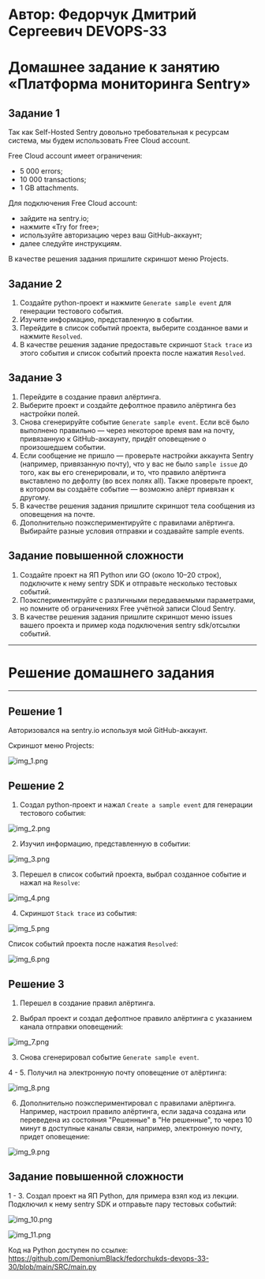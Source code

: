 # Автор: Федорчук Дмитрий Сергеевич DEVOPS-33

# Домашнее задание к занятию «Платформа мониторинга Sentry»

## Задание 1

Так как Self-Hosted Sentry довольно требовательная к ресурсам система, мы будем использовать Free Сloud account.

Free Cloud account имеет ограничения:

- 5 000 errors;
- 10 000 transactions;
- 1 GB attachments.

Для подключения Free Cloud account:

- зайдите на sentry.io;
- нажмите «Try for free»;
- используйте авторизацию через ваш GitHub-аккаунт;
- далее следуйте инструкциям.

В качестве решения задания пришлите скриншот меню Projects.

## Задание 2

1. Создайте python-проект и нажмите `Generate sample event` для генерации тестового события.
1. Изучите информацию, представленную в событии.
1. Перейдите в список событий проекта, выберите созданное вами и нажмите `Resolved`.
1. В качестве решения задание предоставьте скриншот `Stack trace` из этого события и список событий проекта после нажатия `Resolved`.

## Задание 3

1. Перейдите в создание правил алёртинга.
2. Выберите проект и создайте дефолтное правило алёртинга без настройки полей.
3. Снова сгенерируйте событие `Generate sample event`.
Если всё было выполнено правильно — через некоторое время вам на почту, привязанную к GitHub-аккаунту, придёт оповещение о произошедшем событии.
4. Если сообщение не пришло — проверьте настройки аккаунта Sentry (например, привязанную почту), что у вас не было 
`sample issue` до того, как вы его сгенерировали, и то, что правило алёртинга выставлено по дефолту (во всех полях all).
Также проверьте проект, в котором вы создаёте событие — возможно алёрт привязан к другому.
5. В качестве решения задания пришлите скриншот тела сообщения из оповещения на почте.
6. Дополнительно поэкспериментируйте с правилами алёртинга. Выбирайте разные условия отправки и создавайте sample events. 

## Задание повышенной сложности

1. Создайте проект на ЯП Python или GO (около 10–20 строк), подключите к нему sentry SDK и отправьте несколько тестовых событий.
2. Поэкспериментируйте с различными передаваемыми параметрами, но помните об ограничениях Free учётной записи Cloud Sentry.
3. В качестве решения задания пришлите скриншот меню issues вашего проекта и пример кода подключения sentry sdk/отсылки событий.

---

# Решение домашнего задания

---

## Решение 1

Авторизовался на sentry.io используя мой GitHub-аккаунт.

Скриншот меню Projects:

![img_1.png](IMG/img_1.png)

## Решение 2

1. Создал python-проект и нажал `Create a sample event` для генерации тестового события:

![img_2.png](IMG/img_2.png)

2. Изучил информацию, представленную в событии:

![img_3.png](IMG/img_3.png)

3. Перешел в список событий проекта, выбрал созданное событие и нажал на `Resolve`:

![img_4.png](IMG/img_4.png)

4. Скриншот `Stack trace` из события:

![img_5.png](IMG/img_5.png)
 
Cписок событий проекта после нажатия `Resolved`:

![img_6.png](IMG/img_6.png)

## Решение 3

1. Перешел в создание правил алёртинга.

2. Выбрал проект и создал дефолтное правило алёртинга с указанием канала отправки оповещений:

![img_7.png](IMG/img_7.png)

3. Снова сгенерировал событие `Generate sample event`.

4 - 5. Получил на электронную почту оповещение от алёртинга:

![img_8.png](IMG/img_8.png)

6. Дополнительно поэкспериментировал с правилами алёртинга. Например, настроил правило алёртинга, если задача создана или переведена из состояния "Решенные" в "Не решенные", то через 10 минут в доступные каналы связи, например, электронную почту, придет оповещение:

![img_9.png](IMG/img_9.png)

## Задание повышенной сложности

1 - 3. Создал проект на ЯП Python, для примера взял код из лекции. Подключил к нему sentry SDK и отправьте пару тестовых событий:

![img_10.png](IMG/img_10.png)

![img_11.png](IMG/img_11.png)

Код на Python доступен по ссылке: https://github.com/DemoniumBlack/fedorchukds-devops-33-30/blob/main/SRC/main.py